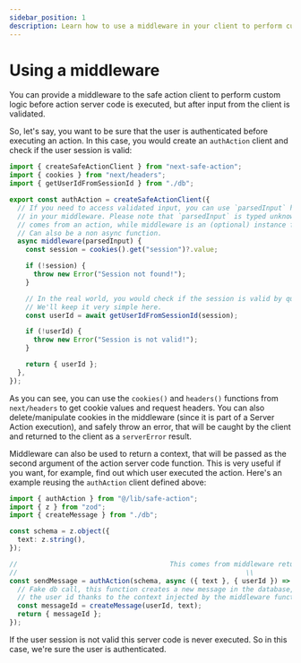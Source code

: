 ```yaml
---
sidebar_position: 1
description: Learn how to use a middleware in your client to perform custom logic before action server code is executed.
---
```


# Using a middleware

You can provide a middleware to the safe action client to perform custom logic before action server code is executed, but after input from the client is validated.

So, let's say, you want to be sure that the user is authenticated before executing an action. In this case, you would create an `authAction` client and check if the user session is valid:

```typescript title=src/lib/safe-action.ts
import { createSafeActionClient } from "next-safe-action";
import { cookies } from "next/headers";
import { getUserIdFromSessionId } from "./db";

export const authAction = createSafeActionClient({
  // If you need to access validated input, you can use `parsedInput` how you want
  // in your middleware. Please note that `parsedInput` is typed unknown, as it
  // comes from an action, while middleware is an (optional) instance function.
  // Can also be a non async function.
  async middleware(parsedInput) {
    const session = cookies().get("session")?.value;

    if (!session) {
      throw new Error("Session not found!");
    }

    // In the real world, you would check if the session is valid by querying a database.
    // We'll keep it very simple here.
    const userId = await getUserIdFromSessionId(session);

    if (!userId) {
      throw new Error("Session is not valid!");
    }

    return { userId };
  },
});
```

As you can see, you can use the `cookies()` and `headers()` functions from `next/headers` to get cookie values and request headers. You can also delete/manipulate cookies in the middleware (since it is part of a Server Action execution), and safely throw an error, that will be caught by the client and returned to the client as a `serverError` result.

Middleware can also be used to return a context, that will be passed as the second argument of the action server code function. This is very useful if you want, for example, find out which user executed the action. Here's an example reusing the `authAction` client defined above:

```typescript title=src/app/send-message-action.ts
import { authAction } from "@/lib/safe-action";
import { z } from "zod";
import { createMessage } from "./db";

const schema = z.object({
  text: z.string(),
});

//                                      This comes from middleware return object (context).
//                                                         \\
const sendMessage = authAction(schema, async ({ text }, { userId }) => {
  // Fake db call, this function creates a new message in the database, we know
  // the user id thanks to the context injected by the middleware function.
  const messageId = createMessage(userId, text);
  return { messageId };
});
```

If the user session is not valid this server code is never executed. So in this case, we're sure the user is authenticated.